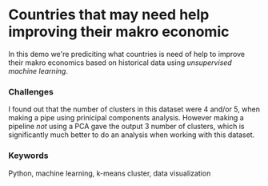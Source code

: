 # Countries that may need help improving their makro economic 
In this demo we're prediciting what countries is need of help to improve their makro economics based on historical data using _unsupervised machine learning_.

### Challenges 
I found out that the number of clusters in this dataset were 4 and/or 5, when making a pipe using prinicipal components analysis. However making a pipeline _not_ using a PCA gave the output 3 number of clusters, which is significantly much better to do an analysis when working with this dataset.


### Keywords
Python, machine learning, k-means cluster, data visualization
